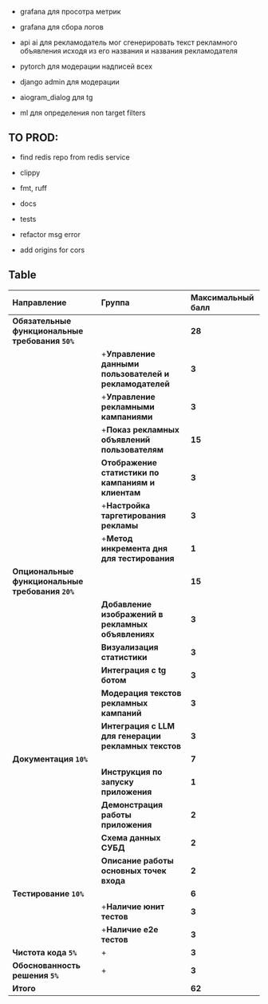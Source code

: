 
- grafana для просотра метрик 
- grafana для сбора логов
- api ai для рекламодатель мог сгенерировать текст рекламного объявления
исходя из его названия и названия рекламодателя 

- pytorch для модерации надписей всех
- django admin для модерации
- aiogram_dialog для tg

- ml для определения non target filters

## TO PROD:
- find redis repo from redis service

- clippy 
- fmt, ruff
- docs
- tests

- refactor msg error
- add origins for cors

## Table
| Направление                                      | Группа                                                | Максимальный балл |
|:-------------------------------------------------|:------------------------------------------------------|:------------------|
| **Обязательные функциональные требования `50%`** |                                                       | **28**            |
|                                                  | +**Управление данными пользователей и рекламодателей** | **3**             |
|                                                  | +**Управление рекламными кампаниями**                  | **3**             |
|                                                  | +**Показ рекламных объявлений пользователям**          | **15**            |
|                                                  | **Отображение статистики по кампаниям и клиентам**    | **3**             |
|                                                  | +**Настройка таргетирования рекламы**                  | **3**             |
|                                                  | +**Метод инкремента дня для тестирования**             | **1**             |
| **Опциональные функциональные требования `20%`** |                                                       | **15**            |
|                                                  | **Добавление изображений в рекламных объявлениях**    | **3**             |
|                                                  | **Визуализация статистики**                           | **3**             |
|                                                  | **Интеграция с tg ботом**                             | **3**             |
|                                                  | **Модерация текстов рекламных кампаний**              | **3**             |
|                                                  | **Интеграция с LLM для генерации рекламных текстов**  | **3**             |
| **Документация `10%`**                           |                                                       | **7**             |
|                                                  | **Инструкция по запуску приложения**                  | **1**             |
|                                                  | **Демонстрация работы приложения**                    | **2**             |
|                                                  | **Схема данных СУБД**                                 | **2**             |
|                                                  | **Описание работы основных точек входа**              | **2**             |
| **Тестирование `10%`**                           |                                                       | **6**             |
|                                                  | +**Наличие юнит тестов**                               | **3**             |
|                                                  | +**Наличие e2e тестов**                                | **3**             |
| **Чистота кода `5%`**                            | +                                                      | **3**             |
| **Обоснованность решения `5%`**                  | +                                                      | **3**             |
| **Итого**                                        |                                                       | **62**            |
